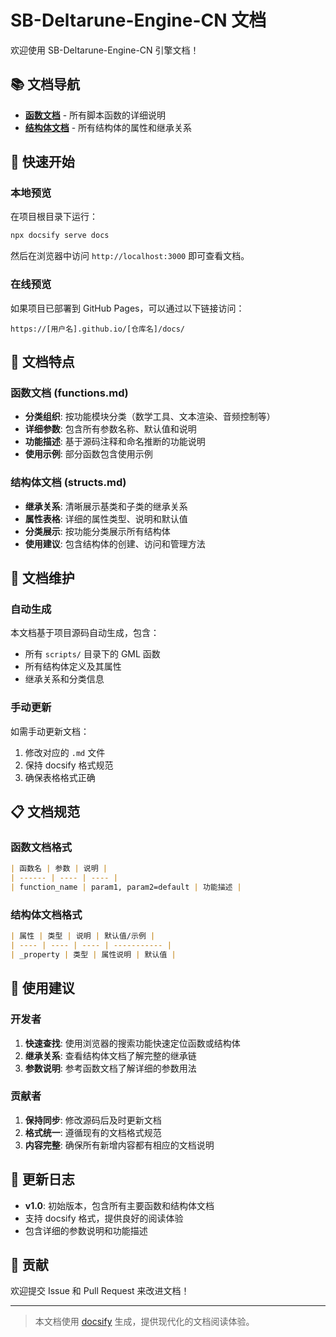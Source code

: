 # SB-Deltarune-Engine-CN 文档

欢迎使用 SB-Deltarune-Engine-CN 引擎文档！

## 📚 文档导航

- **[函数文档](functions.md)** - 所有脚本函数的详细说明
- **[结构体文档](structs.md)** - 所有结构体的属性和继承关系

## 🚀 快速开始

### 本地预览

在项目根目录下运行：

```bash
npx docsify serve docs
```

然后在浏览器中访问 `http://localhost:3000` 即可查看文档。

### 在线预览

如果项目已部署到 GitHub Pages，可以通过以下链接访问：

```
https://[用户名].github.io/[仓库名]/docs/
```

## 📖 文档特点

### 函数文档 (functions.md)

- **分类组织**: 按功能模块分类（数学工具、文本渲染、音频控制等）
- **详细参数**: 包含所有参数名称、默认值和说明
- **功能描述**: 基于源码注释和命名推断的功能说明
- **使用示例**: 部分函数包含使用示例

### 结构体文档 (structs.md)

- **继承关系**: 清晰展示基类和子类的继承关系
- **属性表格**: 详细的属性类型、说明和默认值
- **分类展示**: 按功能分类展示所有结构体
- **使用建议**: 包含结构体的创建、访问和管理方法

## 🔧 文档维护

### 自动生成

本文档基于项目源码自动生成，包含：

- 所有 `scripts/` 目录下的 GML 函数
- 所有结构体定义及其属性
- 继承关系和分类信息

### 手动更新

如需手动更新文档：

1. 修改对应的 `.md` 文件
2. 保持 docsify 格式规范
3. 确保表格格式正确

## 📋 文档规范

### 函数文档格式

```markdown
| 函数名 | 参数 | 说明 |
| ------ | ---- | ---- |
| function_name | param1, param2=default | 功能描述 |
```

### 结构体文档格式

```markdown
| 属性 | 类型 | 说明 | 默认值/示例 |
| ---- | ---- | ---- | ----------- |
| _property | 类型 | 属性说明 | 默认值 |
```

## 🎯 使用建议

### 开发者

1. **快速查找**: 使用浏览器的搜索功能快速定位函数或结构体
2. **继承关系**: 查看结构体文档了解完整的继承链
3. **参数说明**: 参考函数文档了解详细的参数用法

### 贡献者

1. **保持同步**: 修改源码后及时更新文档
2. **格式统一**: 遵循现有的文档格式规范
3. **内容完整**: 确保所有新增内容都有相应的文档说明

## 📝 更新日志

- **v1.0**: 初始版本，包含所有主要函数和结构体文档
- 支持 docsify 格式，提供良好的阅读体验
- 包含详细的参数说明和功能描述

## 🤝 贡献

欢迎提交 Issue 和 Pull Request 来改进文档！

---

> 本文档使用 [docsify](https://docsify.js.org/) 生成，提供现代化的文档阅读体验。 